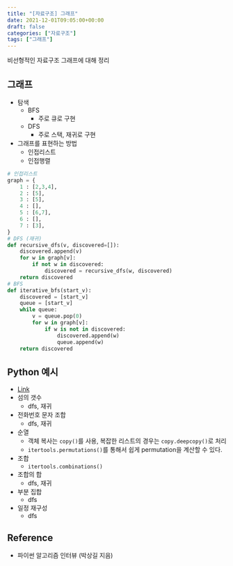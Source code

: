 ```yaml
---
title: "[자료구조] 그래프"
date: 2021-12-01T09:05:00+00:00
draft: false
categories: ["자료구조"]
tags: ["그래프"]
---
```


비선형적인 자료구조 그래프에 대해 정리

<!--more-->

## 그래프
- 탐색
  - BFS
    - 주로 큐로 구현
  - DFS
    - 주로 스택, 재귀로 구현
- 그래프를 표현하는 방법
  - 인접리스트
  - 인접행렬

```python
# 인접리스트
graph = {
    1 : [2,3,4],
    2 : [5],
    3 : [5],
    4 : [],
    5 : [6,7],
    6 : [],
    7 : [3],
}
# DFS (재귀)
def recursive_dfs(v, discovered=[]):
    discovered.append(v)
    for w in graph[v]:
        if not w in discovered:
            discovered = recursive_dfs(w, discovered)
    return discovered
# BFS
def iterative_bfs(start_v):
    discovered = [start_v]
    queue = [start_v]
    while queue:
        v = queue.pop(0)
        for w in graph[v]:
            if w is not in discovered:
                discovered.append(w)
                queue.append(w)
    return discovered
```

## Python 예시
- [Link](https://github.com/minsoo9506/DS-AL-study)
- 섬의 갯수
  - dfs, 재귀
- 전화번호 문자 조합
  - dfs, 재귀
- 순열
  - 객체 복사는 `copy()`를 사용, 복잡한 리스트의 경우는 `copy.deepcopy()`로 처리
  - `itertools.permutations()`를 통해서 쉽게 permutation을 계산할 수 있다.
- 조합
  - `itertools.combinations()`
- 조합의 합
  - dfs, 재귀
- 부분 집합
  - dfs
- 일정 재구성
  - dfs

## Reference
- 파이썬 알고리즘 인터뷰 (박상길 지음)